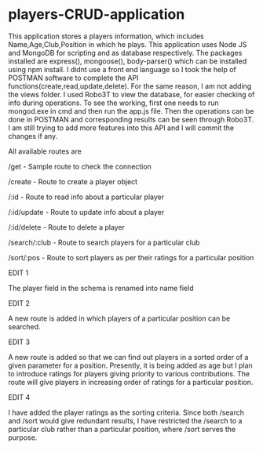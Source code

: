 # players-CRUD-application

This application stores a players information, which includes Name,Age,Club,Position in which he plays.
This application uses Node JS and MongoDB for scripting and as database respectively.
The packages installed are express(), mongoose(), body-parser()  which can be installed using npm install.
I didnt use a front end language so I took the help of POSTMAN software to complete the API functions(create,read,update,delete).
For the same reason, I am not adding the views folder.
I used Robo3T to view the database, for easier checking of info during operations.
To see the working, first one needs to run mongod.exe in cmd and then run the app.js file. Then the operations can be done in 
POSTMAN and corresponding results can be seen through Robo3T.
I am still trying to add more features into this API and I will commit the changes if any.

All available routes are

/get - Sample route to check the connection

/create - Route to create a player object

/:id  - Route to read info about a particular player

/:id/update - Route to update info about a player

/:id/delete - Route to delete a player

/search/:club - Route to search players for a particular club

/sort/:pos - Route to sort players as per their ratings for a particular position

EDIT 1

The player field in the schema is renamed into name field

EDIT 2

A new route is added in which players of a particular position can be searched.

EDIT 3

A new route is added so that we can find out players in a sorted order of a given parameter for a position. Presently, it is being added as age but I plan to introduce ratings for players giving priority to various contributions. The route will give players in increasing order of ratings for a particular position.

EDIT 4

I have added the player ratings as the sorting criteria. Since both /search and /sort would give redundant results, I have restricted the /search to a particular club rather than a particular position, where /sort serves the purpose.

